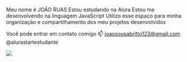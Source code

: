 Meu nome é JOÂO RUAS 
Estou estudando na Alura
Estou me desenvolvendo na linguagem JavaScript
Utilizo esse espaço para minha organização e compartilhamento dos meu projetos desenvolvidos

Você pode entrar em contato comigo 📫
joaosousabritto123@gmail.com
@alurastartestudante

![](https://tenor.com/pt-BR/view/despicable-me-minions-sleepy-sleep-tired-gif-3571117)
